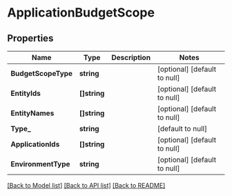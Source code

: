 # ApplicationBudgetScope

## Properties
Name | Type | Description | Notes
------------ | ------------- | ------------- | -------------
**BudgetScopeType** | **string** |  | [optional] [default to null]
**EntityIds** | **[]string** |  | [optional] [default to null]
**EntityNames** | **[]string** |  | [optional] [default to null]
**Type_** | **string** |  | [default to null]
**ApplicationIds** | **[]string** |  | [optional] [default to null]
**EnvironmentType** | **string** |  | [optional] [default to null]

[[Back to Model list]](../README.md#documentation-for-models) [[Back to API list]](../README.md#documentation-for-api-endpoints) [[Back to README]](../README.md)

